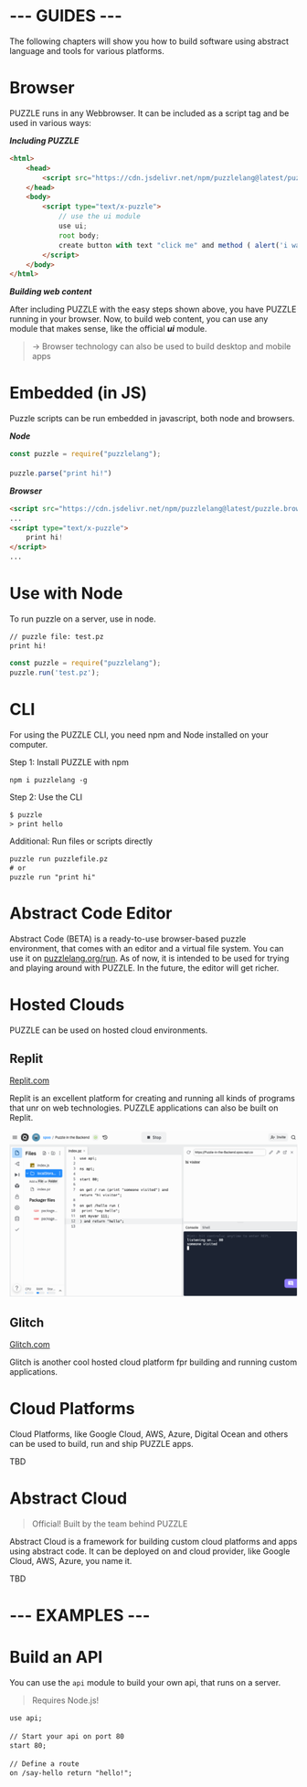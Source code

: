 # --- GUIDES ---

The following chapters will show you how to build software using abstract language and tools for various platforms.

# Browser

PUZZLE runs in any Webbrowser. It can be included as a script tag and be used in various ways:

***Including PUZZLE***

```html
<html>
	<head>
		<script src="https://cdn.jsdelivr.net/npm/puzzlelang@latest/puzzle.browser.js"></script>
	</head>
	<body>
		<script type="text/x-puzzle">
			// use the ui module
			use ui;
			root body;
			create button with text "click me" and method ( alert('i was clicked') );
		</script>
	</body>
</html>
```

***Building web content***

After including PUZZLE with the easy steps shown above, you have PUZZLE running in your browser. Now, to build web content, you can use any module that makes sense, like the official ***ui*** module.


> -> Browser technology can also be used to build desktop and mobile apps


# Embedded (in JS)

Puzzle scripts can be run embedded in javascript, both node and browsers.

***Node***

```javascript
const puzzle = require("puzzlelang");

puzzle.parse("print hi!")
```

***Browser***

```html
<script src="https://cdn.jsdelivr.net/npm/puzzlelang@latest/puzzle.browser.js"></script>
...
<script type="text/x-puzzle">
	print hi!
</script>
...
```

# Use with Node

To run puzzle on a server, use in node. 

```puzzle
// puzzle file: test.pz
print hi!
```

```javascript
const puzzle = require("puzzlelang");
puzzle.run('test.pz');
```

# CLI

For using the PUZZLE CLI, you need npm and Node installed on your computer.

Step 1: Install PUZZLE with npm

```shell
npm i puzzlelang -g
```

Step 2: Use the CLI

```shell
$ puzzle
> print hello
```

Additional: Run files or scripts directly

```shell
puzzle run puzzlefile.pz
# or
puzzle run "print hi"
```


# Abstract Code Editor

Abstract Code (BETA) is a ready-to-use browser-based puzzle environment, that comes with an editor and a virtual file system. You can use it  on [puzzlelang.org/run](https://abstractcode.org). As of now, it is intended to be used for trying and playing around with PUZZLE. In the future, the editor will get richer.

# Hosted Clouds

PUZZLE can be used on hosted cloud environments.

## Replit

[Replit.com](https://replit.com)

Replit is an excellent platform for creating and running all kinds of programs that unr on web technologies. PUZZLE applications can also be built on Replit.

![Replit](../assets/replit.png)

## Glitch

[Glitch.com](https://glitch.com)

Glitch is another cool hosted cloud platform fpr building and running custom applications. 


# Cloud Platforms

Cloud Platforms, like Google Cloud, AWS, Azure, Digital Ocean and others can be used to build, run and ship PUZZLE apps.

TBD

# Abstract Cloud

> Official! Built by the team behind PUZZLE

Abstract Cloud is a framework for building custom cloud platforms and apps using abstract code. It can be deployed on and cloud provider, like Google Cloud, AWS, Azure, you name it.

TBD

# --- EXAMPLES ---

# Build an API

You can use the `api` module to build your own api, that runs on a server.

> Requires Node.js!

```puzzle
use api;

// Start your api on port 80
start 80;

// Define a route
on /say-hello return "hello!";
```
